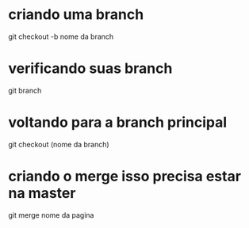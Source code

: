 # criando uma branch

git checkout -b nome da branch

# verificando suas branch

git branch

# voltando para a branch principal

git checkout (nome da branch)

# criando o merge isso precisa estar na master

git merge nome da pagina
